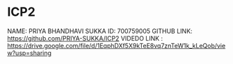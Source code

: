 # ICP2
NAME: PRIYA BHANDHAVI SUKKA
ID: 700759005
GITHUB LINK: https://github.com/PRIYA-SUKKA/ICP2
VIDEDO LINK : https://drive.google.com/file/d/1EqphDXf5X9kTeE8vq7znTeW1k_kLeQob/view?usp=sharing
